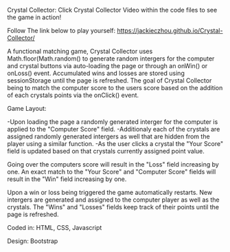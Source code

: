 Crystal Collector:  Click Crystal Collector Video within the code files to see the game in action!

Follow The link below to play yourself:
https://jackieczhou.github.io/Crystal-Collector/

A functional matching game, Crystal Collector uses Math.floor(Math.random() to generate random intergers for the computer and crystal buttons via auto-loading the page or through an onWin() or onLoss() event.  Accumulated wins and losses are stored using sessionStorage until the page is refreshed. The goal of Crystal Collector being to match the computer score to the users score based on the addition of each crystals points via the onClick() event.

Game Layout:

-Upon loading the page a randomly generated interger for the computer is applied to the "Computer Score" field.
-Additionaly each of the crystals are assigned randomly generated intergers as well that are hidden from the player using a similar function.
-As the user clicks a crystal the "Your Score" field is updated based on that crystals currently assigned point value.


Going over the computers score will result in the "Loss" field increasing by one.  An exact match to the "Your Score" and "Computer Score" fields will result in the "Win" field increasing by one.

Upon a win or loss being triggered the game automatically restarts. New intergers are generated and assigned to the computer player as well as the crystals.  The "Wins" and "Losses" fields keep track of their points until the page is refreshed.


Coded in:
HTML, CSS, Javascript

Design:
Bootstrap

